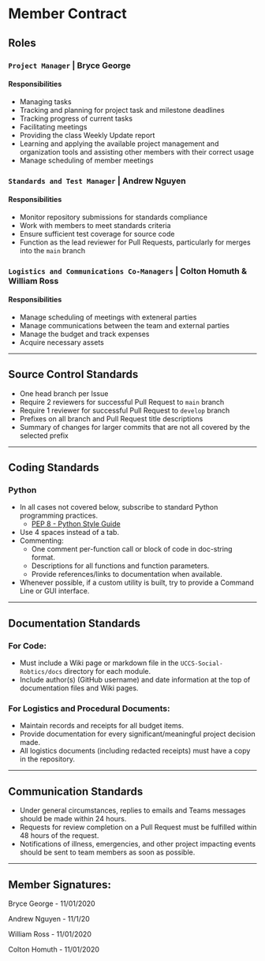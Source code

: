 # Member Contract

## Roles

### `Project Manager` | Bryce George
#### Responsibilities

* Managing tasks
* Tracking and planning for project task and milestone deadlines
* Tracking progress of current tasks
* Facilitating meetings
* Providing the class Weekly Update report
* Learning and applying the available project management and organization tools and assisting other members with their correct usage
* Manage scheduling of member meetings

### `Standards and Test Manager` | Andrew Nguyen
#### Responsibilities

* Monitor repository submissions for standards compliance
* Work with members to meet standards criteria
* Ensure sufficient test coverage for source code
* Function as the lead reviewer for Pull Requests, particularly for merges into the `main` branch


### `Logistics and Communications Co-Managers` | Colton Homuth & William Ross
#### Responsibilities

* Manage scheduling of meetings with exteneral parties
* Manage communications between the team and external parties
* Manage the budget and track expenses
* Acquire necessary assets

---

## Source Control Standards

* One head branch per Issue
* Require 2 reviewers for successful Pull Request to `main` branch
* Require 1 reviewer for successful Pull Request to `develop` branch
* Prefixes on all branch and Pull Request title descriptions
* Summary of changes for larger commits that are not all covered by the selected prefix

---

## Coding Standards

### Python

* In all cases not covered below, subscribe to standard Python programming practices.
    - [PEP 8 - Python Style Guide](https://www.python.org/dev/peps/pep-0008/)
* Use 4 spaces instead of a tab. 
* Commenting:
    - One comment per-function call or block of code in doc-string format.
    - Descriptions for all functions and function parameters.
    - Provide references/links to documentation when available.
* Whenever possible, if a custom utility is built, try to provide a Command Line or GUI interface. 

---

## Documentation Standards

### For Code:

* Must include a Wiki page or markdown file in the `UCCS-Social-Robtics/docs` directory for each module. 
* Include author(s) (GitHub username) and date information at the top of documentation files and Wiki pages. 

### For Logistics and Procedural Documents:

* Maintain records and receipts for all budget items. 
* Provide documentation for every significant/meaningful project decision made. 
* All logistics documents (including redacted receipts) must have a copy in the repository. 

---

## Communication Standards

* Under general circumstances, replies to emails and Teams messages should be made within 24 hours. 
* Requests for review completion on a Pull Request must be fulfilled within 48 hours of the request. 
* Notifications of illness, emergencies, and other project impacting events should be sent to team members as soon as possible. 

---

## Member Signatures: 

Bryce George - 11/01/2020

Andrew Nguyen - 11/1/20

William Ross - 11/01/2020

Colton Homuth - 11/01/2020 
